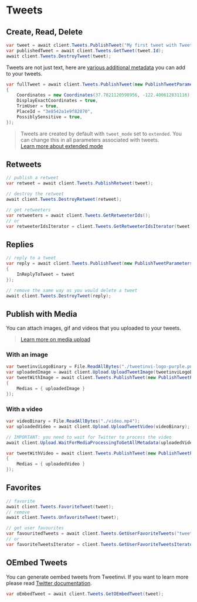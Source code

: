 # Tweets

## Create, Read, Delete

``` c#
var tweet = await client.Tweets.PublishTweet("My first tweet with Tweetinvi!");
var publishedTweet = await client.Tweets.GetTweet(tweet.Id);
await client.Tweets.DestroyTweet(tweet);
```

Tweets are not just text, here are [various additional metadata](https://developer.twitter.com/en/docs/tweets/post-and-engage/api-reference/post-statuses-update) you can add to your tweets.

``` c#
var fullTweet = await client.Tweets.PublishTweet(new PublishTweetParameters("A complex tweet from Tweetinvi")
{
    Coordinates = new Coordinates(37.7821120598956, -122.400612831116),
    DisplayExactCoordinates = true,
    TrimUser = true,
    PlaceId = "3e8542a1e9f82870",
    PossiblySensitive = true,
});
```

> Tweets are created by default with `tweet_mode` set to `extended`. You can change this in all parameters associated with tweets.\
> [Learn more about extended mode](../more/extended-tweets)

## Retweets

``` c#
// publish a retweet
var retweet = await client.Tweets.PublishRetweet(tweet);

// destroy the retweet
await client.Tweets.DestroyRetweet(retweet);
```

<div class="iterator-available">

``` c#
// get retweeters
var retweeters = await client.Tweets.GetRetweeterIds();
// or
var retweeterIdsIterator = client.Tweets.GetRetweeterIdsIterator(tweet);
```

</div>

## Replies

``` c#
// reply to a tweet
var reply = await client.Tweets.PublishTweet(new PublishTweetParameters("here is a great reply")
{
    InReplyToTweet = tweet
});

// remove the same way as you would delete a tweet
await client.Tweets.DestroyTweet(reply);
```

## Publish with Media

You can attach images, gif and videos that you uploaded to your tweets.

> [Learn more on media upload](./upload-media)

### With an image

``` c#
var tweetinviLogoBinary = File.ReadAllBytes("./tweetinvi-logo-purple.png");
var uploadedImage = await client.Upload.UploadTweetImage(tweetinviLogoBinary);
var tweetWithImage = await client.Tweets.PublishTweet(new PublishTweetParameters("Tweet with an image")
{
    Medias = { uploadedImage }
});
```

### With a video

``` c#
var videoBinary = File.ReadAllBytes("./video.mp4");
var uploadedVideo = await client.Upload.UploadTweetVideo(videoBinary);

// IMPORTANT: you need to wait for Twitter to process the video
await client.Upload.WaitForMediaProcessingToGetAllMetadata(uploadedVideo);

var tweetWithVideo = await client.Tweets.PublishTweet(new PublishTweetParameters("tweet with media")
{
    Medias = { uploadedVideo }
});
```

## Favorites

``` c#
// favorite
await client.Tweets.FavoriteTweet(tweet);
// remove
await client.Tweets.UnfavoriteTweet(tweet);
```

<div class="iterator-available">

``` c#
// get user favourites
var favouritedTweets = await client.Tweets.GetUserFavoriteTweets("tweetinviapi");
// or
var favoriteTweetsIterator = client.Tweets.GetUserFavoriteTweetsIterator("tweetinviapi");
```

</div>

## OEmbed Tweets

You can generate oembed tweets from Tweetinvi. If you want to learn more please read [Twitter documentation](https://developer.twitter.com/en/docs/tweets/post-and-engage/api-reference/get-statuses-oembed).

``` c#
var oEmbedTweet = await client.Tweets.GetOEmbedTweet(tweet);
```
